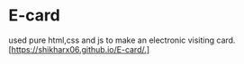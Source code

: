 # E-card
used pure html,css and js to make an electronic visiting card. 
[https://shikharx06.github.io/E-card/.]
